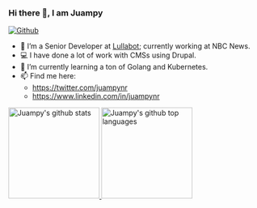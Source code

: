 ### Hi there 👋, I am Juampy

[![Github](https://img.shields.io/github/followers/juampynr?label=Follow&style=social)](https://github.com/juampynr)

- 🔭 I’m a Senior Developer at [Lullabot](https://www.lullabot.com/about/juampy-nr); currently working at NBC News.
- 💻 I have done a lot of work with CMSs using Drupal.
- 🌱 I’m currently learning a ton of Golang and Kubernetes.
- 📫 Find me here:
  - https://twitter.com/juampynr
  - https://www.linkedin.com/in/juampynr

<a href="https://github.com/juampynr">
  <img height="180em" src="https://github-readme-stats.vercel.app/api?username=juampynr&show_icons=true&theme=merko&count_private=true" alt="Juampy's github stats" />
  <img height="180em" src="https://github-readme-stats.vercel.app/api/top-langs/?username=juampynr&theme=merko&layout=compact" alt="Juampy's github top languages" />
</a>
<br/>

<!--
**juampynr/juampynr** is a ✨ _special_ ✨ repository because its `README.md` (this file) appears on your GitHub profile.

Here are some ideas to get you started:

- 🔭 I’m currently working on ...
- 🌱 I’m currently learning ...
- 👯 I’m looking to collaborate on ...
- 🤔 I’m looking for help with ...
- 💬 Ask me about ...
- 📫 How to reach me: ...
- 😄 Pronouns: ...
- ⚡ Fun fact: ...
-->
